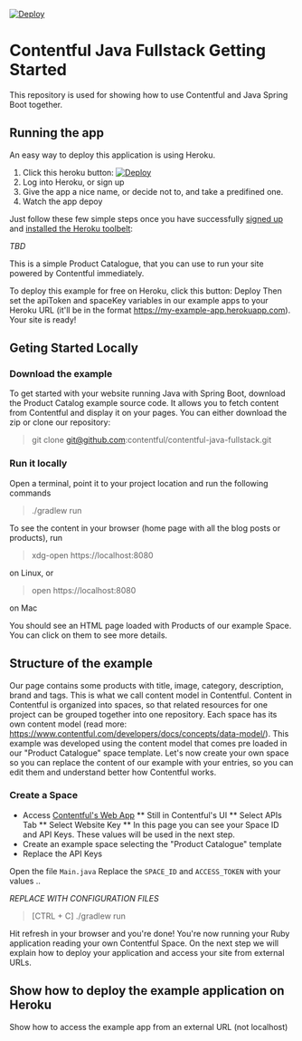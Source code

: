 [![Deploy](https://www.herokucdn.com/deploy/button.svg)](https://heroku.com/deploy)

# Contentful Java Fullstack Getting Started

This repository is used for showing how to use Contentful and Java Spring Boot together.

## Running the app 

An easy way to deploy this application is using Heroku.

1. Click this heroku button: [![Deploy](https://www.herokucdn.com/deploy/button.svg)](https://heroku.com/deploy)
1. Log into Heroku, or sign up
1. Give the app a nice name, or decide not to, and take a predifined one.
1. Watch the app depoy

Just follow these few simple steps once you have successfully [signed up](https://id.heroku.com/signup/www-header) and [installed the Heroku toolbelt](https://toolbelt.heroku.com/):

*TBD*

This is a simple Product Catalogue, that you can use to run your site powered by Contentful immediately.

To deploy this example for free on Heroku, click this button:
 Deploy
 Then set the apiToken and spaceKey variables in our example apps to your Heroku URL (it'll be in the format https://my-example-app.herokuapp.com).
 Your site is ready!

## Geting Started Locally

### Download the example

To get started with your website running Java with Spring Boot, download the Product Catalog example source code. It allows you to fetch content from Contentful and display it on your pages. You can either download the zip or clone our repository:

> git clone git@github.com:contentful/contentful-java-fullstack.git

### Run it locally

Open a terminal, point it to your project location and run the following commands

> ./gradlew run

To see the content in your browser (home page with all the blog posts or products), run

> xdg-open https://localhost:8080

on Linux, or

> open https://localhost:8080

on Mac

You should see an HTML page loaded with Products of our example Space. You can click on them to see more details.


## Structure of the example

Our page contains some products with title, image, category, description, brand and tags. This is what we call content model in Contentful.
Content in Contentful is organized into spaces, so that related resources for one project can be grouped together into one repository. Each space has its own content model (read more: https://www.contentful.com/developers/docs/concepts/data-model/).
This example was developed using the content model that comes pre loaded in our "Product Catalogue" space template.
Let\'s now create your own space so you can replace the content of our example with your entries, so you can edit them and understand better how Contentful works.

### Create a Space

* Access [Contentful's Web App](https://app.contentful.com)
** Still in Contentful's UI
** Select APIs Tab
** Select Website Key
** In this page you can see your Space ID and API Keys. These values will be used in the next step.
* Create an example space selecting the "Product Catalogue" template
* Replace the API Keys

Open the file `Main.java`
Replace the `SPACE_ID` and `ACCESS_TOKEN` with your values ..

*REPLACE WITH CONFIGURATION FILES*

> [CTRL + C]
> ./gradlew run

Hit refresh in your browser and you're done! You're now running your Ruby application reading your own Contentful Space.
On the next step we will explain how to deploy your application and access your site from external URLs.

Show how to deploy the example application on Heroku
----------------------------------------------------

Show how to access the example app from an external URL (not localhost)

